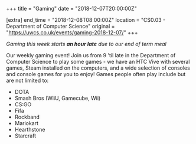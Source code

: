 +++
title = "Gaming"
date = "2018-12-07T20:00:00Z"

[extra]
end_time = "2018-12-08T08:00:00Z"
location = "CS0.03 - Department of Computer Science"
original = "https://uwcs.co.uk/events/gaming-2018-12-07/"
+++

*Gaming this week starts **an hour late** due to our end of term meal*

Our weekly gaming event\! Join us from 9 'til late in the Department of Computer Science to play some games - we have an HTC Vive with several games, Steam installed on the computers, and a wide selection of consoles and console games for you to enjoy\! Games people often play include but are not limited to:

  - DOTA  
  - Smash Bros (WiiU, Gamecube, Wii)  
  - CS:GO  
  - Fifa  
  - Rockband  
  - Mariokart  
  - Hearthstone  
  - Starcraft

